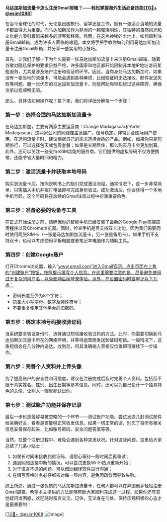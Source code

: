 **马达加斯加流量卡怎么注册Gmail邮箱？——轻松掌握海外生活必备技能[[TG💪+ @esim1088](https://t.me/s/esim1088)]**

在当今全球化的时代，无论是出国旅行、留学还是工作，拥有一张适合当地的流量卡都显得尤为重要。而马达加斯加作为非洲的一颗璀璨明珠，其独特的自然风光和文化魅力吸引着越来越多的游客和移民。然而，在这片神秘的土地上，如何顺利注册Gmail邮箱，成为许多人面临的难题。本文将手把手教你如何利用马达加斯加流量卡注册Gmail邮箱，并分享一些实用的小技巧。

首先，让我们了解一下为什么需要一张马达加斯加流量卡来注册Gmail邮箱。随着谷歌对隐私保护的要求日益严格，许多国家和地区都开始限制非本地IP地址访问某些服务，尤其是涉及账户注册和验证的环节。因此，当你身处马达加斯加时，如果没有一张当地的流量卡，可能会遇到各种麻烦，比如验证码无法接收、邮件发送失败等问题。而一张优质的马达加斯加流量卡，则能帮助你轻松绕过这些障碍，确保注册过程顺畅无阻。

那么，具体该如何操作呢？接下来，我们将详细分解每一个步骤：

### **第一步：选择合适的马达加斯加流量卡**
在马达加斯加，主要有两家主要运营商：Orange Madagascar和Airtel Madagascar。这两家公司的网络覆盖范围广，信号稳定，非常适合国际用户使用。在选购流量卡时，建议根据自己的需求选择合适的产品。例如，如果你只是短期旅行，可以选择包天或包周套餐；如果是长期居住，那么购买月卡会更加划算。此外，还可以关注一些支持eSIM功能的服务商，它们提供的虚拟号码不仅方便携带，还能节省大量时间和精力。

### **第二步：激活流量卡并获取本地号码**
购买到流量卡后，按照说明书上的指引完成激活流程。通常情况下，这一步非常简单，只需插入手机并拨打电话即可完成身份验证。成功激活后，你会获得一个本地手机号码，这个号码将在后续的Gmail注册过程中扮演重要角色。

### **第三步：准备必要的设备与工具**
在正式开始注册之前，请确保你的智能手机已经安装了最新的Google Play商店应用程序以及Chrome浏览器。同时，检查手机是否支持双卡功能，因为我们需要同时使用两张SIM卡（一张是马达加斯加流量卡，另一张是备用卡）。如果手机不支持双卡，也可以考虑使用平板电脑或者笔记本电脑作为辅助工具。

### **第四步：创建Google账户**
打开Chrome浏览器，输入“www.gmail.com”进入Gmail官网。点击页面右上角的“创建账户”按钮，按照提示填写个人信息。在这里需要注意的是，尽量避免使用过于复杂的用户名，以免影响后续登录体验。另外，在设置密码时要牢记以下几点：
- 密码长度至少为8个字符；
- 包含大小写字母、数字及特殊符号；
- 不要重复使用其他平台的旧密码。

### **第五步：绑定本地号码接收验证码**
当系统要求验证身份时，选择通过短信接收验证码的方式。此时，你需要切换到马达加斯加流量卡所在的网络环境，并等待运营商发送验证码短信。一般情况下，这条短信会在几分钟内送达。收到后，将其准确输入至相应位置即可继续下一步操作。

### **第六步：完善个人资料并上传头像**
为了提高账户的安全性和可信度，建议在注册完成后及时完善个人资料。包括但不限于真实姓名、性别、出生日期等基本信息。同时，还可以为自己设计一个独具特色的头像，让别人一眼就能认出你。

### **第七步：测试账户功能并保存记录**
最后一步也是最容易被忽略的一个环节——测试账户功能。尝试发送几封测试邮件给亲朋好友，看看是否能够正常收发信息。如果一切正常的话，别忘了将所有相关信息妥善保存起来，比如账号密码、安全问题答案等等。

当然，在整个注册过程中，难免会遇到各种突发状况。针对这些问题，这里给大家总结了几条小贴士：

1. 如果长时间未接收到验证码，请耐心等待一段时间后再重试；
2. 遇到网络连接中断的情况，可以尝试更换Wi-Fi热点重新开始；
3. 对于语言不通的问题，可以借助翻译软件进行沟通；
4. 在填写表格时务必仔细核对每一项内容，避免因疏忽而导致失败。

综上所述，通过一张优质的马达加斯加流量卡，任何人都可以在异国他乡轻松注册Gmail邮箱。希望本文提供的方法能够帮助大家顺利完成这一过程。如果你还有其他疑问或困惑，欢迎随时留言交流。记住，无论身在何处，保持乐观积极的心态才是最重要的！

[[TG💪+ @esim1088](https://t.me/s/esim1088) ![Image](https://i.postimg.cc/4NQfJmqS/Snipaste-2025-05-13-00-14-12.png)]
